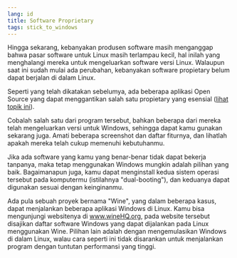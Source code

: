 ```yaml
---
lang: id
title: Software Proprietary
tags: stick_to_windows
---
```


Hingga sekarang, kebanyakan produsen software masih menganggap bahwa pasar software untuk Linux masih terlampau kecil, hal inilah yang 
menghalangi mereka untuk mengeluarkan software versi Linux. Walaupun saat ini sudah mulai ada perubahan, kebanyakan
software propietary belum dapat berjalan di dalam Linux.  

Seperti yang telah dikatakan sebelumya, ada beberapa aplikasi Open Source yang dapat menggantikan salah satu propietary yang esensial 
(<a href="/items/warez">lihat topik ini</a>). 

Cobalah salah satu dari program tersebut, bahkan beberapa dari mereka telah mengeluarkan versi untuk Windows, sehingga dapat kamu gunakan sekarang juga. Amati beberapa screenshot dan daftar fiturnya, dan lihatlah apakah mereka telah cukup memenuhi kebutuhanmu.

Jika ada software yang kamu yang benar-benar tidak dapat bekerja tanpanya, maka tetap menggunakan Windows mungkin adalah pilihan yang baik.
Bagaimanapun juga, kamu dapat menginstall kedua sistem operasi tersebut pada komputermu  (istilahnya "dual-booting"), dan keduanya dapat digunakan sesuai dengan keinginanmu.

Ada pula sebuah proyek bernama "Wine", yang dalam beberapa kasus, dapat menjalankan beberapa aplikasi Windows di Linux. Kamu bisa mengunjungi websitenya di <a href="http://www.winehq.org">www.wineHQ.org</a>, pada website tersebut disajikan daftar software Windows yang dapat dijalankan pada Linux menggunakan Wine. Pilihan lain adalah dengan mengemulasikan Windows di dalam Linux, walau cara seperti ini tidak disarankan untuk menjalankan program dengan tuntutan performansi yang tinggi. 


